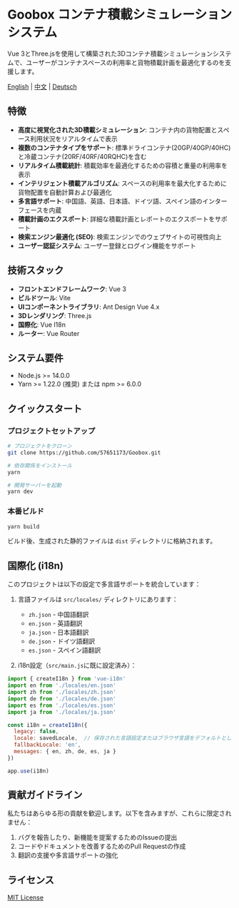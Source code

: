 # Goobox コンテナ積載シミュレーションシステム

Vue 3とThree.jsを使用して構築された3Dコンテナ積載シミュレーションシステムで、ユーザーがコンテナスペースの利用率と貨物積載計画を最適化するのを支援します。

[English](./README.md) | [中文](./README.zh-CN.md) | [Deutsch](./README.de.md)

## 特徴

- **高度に視覚化された3D積載シミュレーション**: コンテナ内の貨物配置とスペース利用状況をリアルタイムで表示
- **複数のコンテナタイプをサポート**: 標準ドライコンテナ(20GP/40GP/40HC)と冷蔵コンテナ(20RF/40RF/40RQHC)を含む
- **リアルタイム積載統計**: 積載効率を最適化するための容積と重量の利用率を表示
- **インテリジェント積載アルゴリズム**: スペースの利用率を最大化するために貨物配置を自動計算および最適化
- **多言語サポート**: 中国語、英語、日本語、ドイツ語、スペイン語のインターフェースを内蔵
- **積載計画のエクスポート**: 詳細な積載計画とレポートのエクスポートをサポート
- **検索エンジン最適化 (SEO)**: 検索エンジンでのウェブサイトの可視性向上
- **ユーザー認証システム**: ユーザー登録とログイン機能をサポート

## 技術スタック

- **フロントエンドフレームワーク**: Vue 3
- **ビルドツール**: Vite
- **UIコンポーネントライブラリ**: Ant Design Vue 4.x
- **3Dレンダリング**: Three.js
- **国際化**: Vue I18n
- **ルーター**: Vue Router

## システム要件

- Node.js >= 14.0.0
- Yarn >= 1.22.0 (推奨) または npm >= 6.0.0

## クイックスタート

### プロジェクトセットアップ

```sh
# プロジェクトをクローン
git clone https://github.com/57651173/Goobox.git

# 依存関係をインストール
yarn

# 開発サーバーを起動
yarn dev
```

### 本番ビルド

```sh
yarn build
```

ビルド後、生成された静的ファイルは `dist` ディレクトリに格納されます。

## 国際化 (i18n)

このプロジェクトは以下の設定で多言語サポートを統合しています：

1. 言語ファイルは `src/locales/` ディレクトリにあります：
   - `zh.json` - 中国語翻訳
   - `en.json` - 英語翻訳
   - `ja.json` - 日本語翻訳
   - `de.json` - ドイツ語翻訳
   - `es.json` - スペイン語翻訳

2. i18n設定（`src/main.js`に既に設定済み）：
```js
import { createI18n } from 'vue-i18n'
import en from './locales/en.json'
import zh from './locales/zh.json'
import de from './locales/de.json'
import es from './locales/es.json'
import ja from './locales/ja.json'

const i18n = createI18n({
  legacy: false,
  locale: savedLocale,  // 保存された言語設定またはブラウザ言語をデフォルトとして使用
  fallbackLocale: 'en',
  messages: { en, zh, de, es, ja }
})

app.use(i18n)
```


## 貢献ガイドライン

私たちはあらゆる形の貢献を歓迎します。以下を含みますが、これらに限定されません：

1. バグを報告したり、新機能を提案するためのIssueの提出
2. コードやドキュメントを改善するためのPull Requestの作成
3. 翻訳の支援や多言語サポートの強化

## ライセンス

[MIT License](LICENSE) 